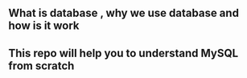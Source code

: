 <h2>What is database , why we use database and how is it work<h2/>
<h2>This repo will help you to understand MySQL from scratch<h2/>
